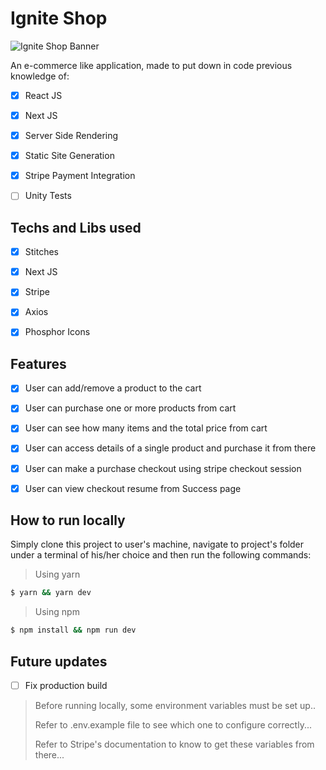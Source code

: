 # Ignite Shop
![Ignite Shop Banner](https://raw.githubusercontent.com/xSallus/ignite-2022-module-04-ignite-shop/main/public/banner.png)

An e-commerce like application, made to put down in code previous knowledge of:

- [x] React JS

- [x] Next JS

- [x] Server Side Rendering

- [x] Static Site Generation

- [x] Stripe Payment Integration

- [ ] Unity Tests


## Techs and Libs used

- [x] Stitches

- [x] Next JS

- [x] Stripe

- [x] Axios

- [x] Phosphor Icons

## Features


- [x] User can add/remove a product to the cart

- [x] User can purchase one or more products from cart

- [x] User can see how many items and the total price from cart

- [x] User can access details of a single product and purchase it from there

- [x] User can make a purchase checkout using stripe  checkout session

- [x] User can view checkout resume from Success page

## How to run locally

Simply clone this project to user's machine, navigate to project's folder under a terminal of his/her choice and then run the following commands:

> Using yarn
```bash
$ yarn && yarn dev
```

> Using npm
```bash
$ npm install && npm run dev
```

## Future updates

- [ ] Fix production build

> Before running locally, some environment variables must be set up..
>
> Refer to .env.example file to see which one to configure correctly...
>
> Refer to Stripe's documentation to know to get these variables from there...
